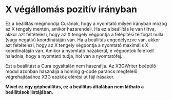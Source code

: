 # X végállomás pozitív irányban

Ez a beállítás megmondja Curának, hogy a nyomtató milyen irányban mozog az X tengely mentén, amikor hazarendeli. Ha ez a beállítás le van tiltva, akkor azt feltételezi, hogy az X tengely végpontja a felépítési térfogat nulla (vagy negatív) koordinátáján van. Ha a beállítás engedélyezve van, akkor azt feltételezi, hogy az X tengely végpontja a nyomtató maximális X koordinátáján van. Amikor a nyomtató hazakerül, e végpontok felé kell haladnia, hogy a nyomtató tudja, hol van a nyomtatófej.

Ezt a beállítást a Cura egyáltalán nem használja. Az X3GWriter beépülő modul azonban használja a homing g-code parancs megfelelő végrehajtásához X3G eszköz elérési út fájl írásakor.

**Mivel ez egy gépbeállítás, ez a beállítás általában nem látható a beállítások listájában.**
